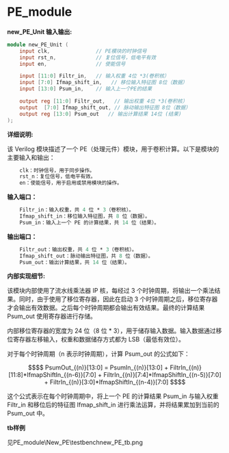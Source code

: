 # PE_module
**new_PE_Unit 输入输出:**

```verilog
module new_PE_Unit (
    input clk,               // PE模块的时钟信号
    input rst_n,             // 复位信号，低电平有效 
    input en,                // 使能信号 

    input [11:0] Filtr_in,   // 输入权重 4位 *3(卷积核）
    input [7:0] Ifmap_shift_in,   // 移位输入特征图 8位（数据）   
    input [13:0] Psum_in,    // 输入上一个PE的结果 

    output reg [11:0] Filtr_out,   // 输出权重 4位 *3(卷积核） 
    output  [7:0] Ifmap_shift_out, // 脉动输出特征图 8位（数据）
    output reg [13:0] Psum_out   // 输出计算结果 14位 (结果) 
);
```
**详细说明:**

该 Verilog 模块描述了一个 PE（处理元件）模块，用于卷积计算。以下是模块的主要输入和输出：
```verilog
    clk：时钟信号，用于同步操作。
    rst_n：复位信号，低电平有效。
    en：使能信号，用于启用或禁用模块的操作。
```
**输入端口：**
```verilog
    Filtr_in：输入权重，共 4 位 * 3（卷积核）。
    Ifmap_shift_in：移位输入特征图，共 8 位（数据）。
    Psum_in：输入上一个 PE 的计算结果，共 14 位（结果）。
```
**输出端口：**
```verilog
    Filtr_out：输出权重，共 4 位 * 3（卷积核）。
    Ifmap_shift_out：脉动输出特征图，共 8 位（数据）。
    Psum_out：输出计算结果，共 14 位（结果）。
```
**内部实现细节:**

该模块内部使用了流水线乘法器 IP 核，每经过 3 个时钟周期，将输出一个乘法结果。同时，由于使用了移位寄存器，因此在启动 3 个时钟周期之后，移位寄存器才会输出有效数据。之后每个时钟周期都会输出有效结果。最终的计算结果 Psum_out 使用寄存器进行存储。

内部移位寄存器的宽度为 24 位（8 位 * 3），用于储存输入数据。输入数据通过移位寄存器左移输入，权重和数据储存方式都为 LSB（最低有效位）。

对于每个时钟周期（n 表示时钟周期），计算 Psum_out 的公式如下：
```math
$$ PsumOut_{(n)}[13:0] = PsumIn_{(n)}[13:0] + FiltrIn_{(n)}[11:8]*IfmapShiftIn_{(n-6)}[7:0] + FiltrIn_{(n)}[7:4]*IfmapShiftIn_{(n-5)}[7:0] + FiltrIn_{(n)}[3:0]*IfmapShiftIn_{(n-4)}[7:0] $$
```

这个公式表示在每个时钟周期中，将上一个 PE 的计算结果 Psum_in 与输入权重 Filtr_in 和移位后的特征图 Ifmap_shift_in 进行乘法运算，并将结果累加到当前的 Psum_out 中。


**tb样例**

见PE_module\New_PE\testbenchnew_PE_tb.png
